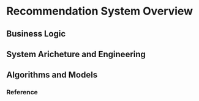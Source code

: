 # Recommendation System Overview

## Business Logic





## System Aricheture and Engineering

## Algorithms and Models


### Reference